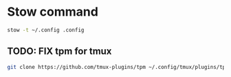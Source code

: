 # Stow command
```bash
stow -t ~/.config .config
```
## TODO: FIX tpm for tmux
```bash
git clone https://github.com/tmux-plugins/tpm ~/.config/tmux/plugins/tpm
```
